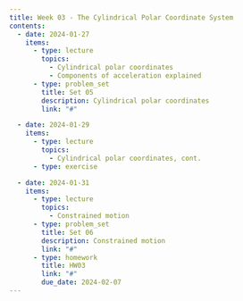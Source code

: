 ```yaml
---
title: Week 03 - The Cylindrical Polar Coordinate System
contents:
  - date: 2024-01-27
    items:
      - type: lecture
        topics:
          - Cylindrical polar coordinates
          - Components of acceleration explained
      - type: problem_set
        title: Set 05
        description: Cylindrical polar coordinates
        link: "#"

  - date: 2024-01-29
    items:
      - type: lecture
        topics:
          - Cylindrical polar coordinates, cont.
      - type: exercise

  - date: 2024-01-31
    items:
      - type: lecture
        topics:
          - Constrained motion
      - type: problem_set
        title: Set 06
        description: Constrained motion
        link: "#"
      - type: homework
        title: HW03
        link: "#"
        due_date: 2024-02-07
---
```

